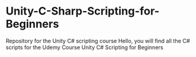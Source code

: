 # Unity-C-Sharp-Scripting-for-Beginners
Repository for the Unity C# scripting course
Hello,
you will find all the C# scripts for the Udemy Course Unity C# Scripting for Beginners 

